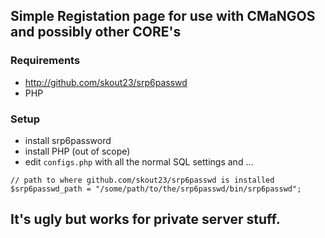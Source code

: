 ## Simple Registation page for use with CMaNGOS and possibly other CORE's
### Requirements
- http://github.com/skout23/srp6passwd
- PHP

### Setup
- install srp6password
- install PHP (out of scope)
- edit `configs.php` with all the normal SQL settings and ... 
```
// path to where github.com/skout23/srp6passwd is installed
$srp6passwd_path = "/some/path/to/the/srp6passwd/bin/srp6passwd"; 
```

## It's ugly but works for private server stuff.
